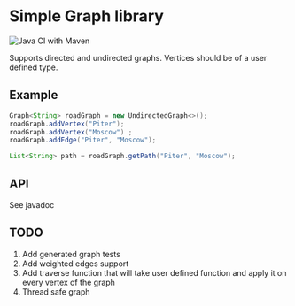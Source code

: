 # Simple Graph library
![Java CI with Maven](https://github.com/samfrown/graphity/workflows/Java%20CI%20with%20Maven/badge.svg)

Supports directed and undirected graphs.
Vertices should be of a user defined type.
 

## Example
```java
Graph<String> roadGraph = new UndirectedGraph<>();
roadGraph.addVertex("Piter");
roadGraph.addVertex("Moscow") ;
roadGraph.addEdge("Piter", "Moscow");

List<String> path = roadGraph.getPath("Piter", "Moscow"); 
```
## API
See javadoc

## TODO
1. Add generated graph tests
1. Add weighted edges support
1. Add traverse function that will take user defined function and apply it on every vertex of the graph
1. Thread safe graph

